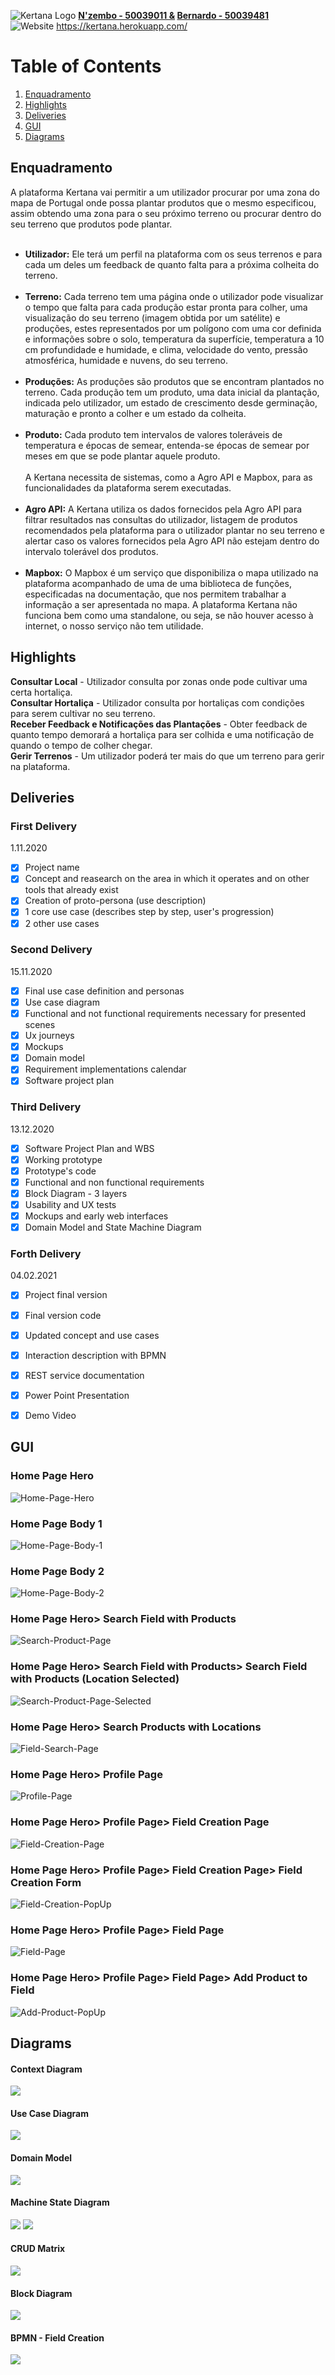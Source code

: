 ![Kertana Logo](https://github.com/Ivanilson-Costa18/Kertana/blob/master/Entregas/Entrega%20Final%20Kertana/poster-kertana.png) **[N'zembo - 50039011 &](https://github.com/Ivanilson-Costa18) [Bernardo - 50039481](https://github.com/Silvarini)**
<br> ![Website](https://img.shields.io/website?down_color=red&down_message=offline&up_color=green&up_message=online&url=https%3A%2F%2Fkertana.herokuapp.com%2F)            https://kertana.herokuapp.com/

# Table of Contents


1. [Enquadramento](#enquadramento)
2. [Highlights](#highlights)
3. [Deliveries](#deliveries)
4. [GUI](#gui)
5. [Diagrams](#diagrams)



## Enquadramento
A plataforma Kertana vai permitir a um utilizador procurar por uma zona do mapa de Portugal onde possa plantar produtos que o mesmo especificou, assim obtendo uma zona para o seu próximo terreno ou procurar dentro do seu terreno que produtos pode plantar.<br><br>
- **Utilizador:** Ele terá um perfil na plataforma com os seus terrenos e para cada um deles um feedback de quanto falta para a próxima colheita do terreno.<br><br>
- **Terreno:** Cada terreno tem uma página onde o utilizador pode visualizar o tempo que falta para cada produção estar pronta para colher, uma visualização do seu terreno (imagem obtida por um satélite) e produções, estes representados por um polígono com uma cor definida e informações sobre o solo, temperatura da superfície, temperatura a 10 cm profundidade e humidade, e clima, velocidade do vento, pressão atmosférica, humidade e nuvens, do seu terreno.<br><br>
- **Produções:** As produções são produtos que se encontram plantados no terreno. Cada produção tem um produto, uma data inicial da plantação, indicada pelo utilizador, um estado de crescimento desde germinação, maturação e pronto a colher e um estado da colheita.<br><br>
- **Produto:** Cada produto tem intervalos de valores toleráveis de temperatura e épocas de semear, entenda-se épocas de semear por meses em que se pode plantar aquele produto.<br><br>
A Kertana necessita de sistemas, como a Agro API e Mapbox, para as funcionalidades da plataforma serem executadas.<br><br>
- **Agro API:** A Kertana utiliza os dados fornecidos pela Agro API para filtrar resultados nas consultas do utilizador, listagem de produtos recomendados pela plataforma para o utilizador plantar no seu terreno e alertar caso os valores fornecidos pela Agro API não estejam dentro do intervalo tolerável dos produtos.<br><br>
- **Mapbox:** O Mapbox é um serviço que disponibiliza o mapa utilizado na plataforma acompanhado de uma de uma biblioteca de funções, especificadas na documentação, que nos permitem trabalhar a informação a ser apresentada no mapa.
A plataforma Kertana não funciona bem como uma standalone, ou seja, se não houver acesso à internet, o nosso serviço não tem utilidade.



## Highlights
**Consultar Local** - Utilizador consulta por zonas onde pode cultivar uma certa hortaliça.<br>
**Consultar Hortaliça** - Utilizador consulta por hortaliças com condições para serem cultivar no seu terreno.<br>
**Receber Feedback e Notificações das Plantações** - Obter feedback de quanto tempo demorará a hortaliça para ser colhida e uma notificação de quando o tempo de colher chegar.<br>
**Gerir Terrenos** - Um utilizador poderá ter mais do que um terreno para gerir na plataforma.<br>

## Deliveries

### First Delivery
  1.11.2020
- [x] Project name
- [x] Concept and reasearch on the area in which it operates and on other tools that already exist
- [x] Creation of proto-persona (use description)
- [x] 1 core use case (describes step by step, user's progression)
- [x] 2 other use cases

### Second Delivery
  15.11.2020
- [x] Final use case definition and personas
- [x] Use case diagram
- [x] Functional and not functional requirements necessary for presented scenes
- [x] Ux journeys
- [X] Mockups
- [x] Domain model
- [x] Requirement implementations calendar
- [x] Software project plan

### Third Delivery
  13.12.2020
- [x] Software Project Plan and WBS
- [x] Working prototype
- [x] Prototype's code
- [x] Functional and non functional requirements
- [x] Block Diagram - 3 layers 
- [x] Usability and UX tests
- [x] Mockups and early web interfaces
- [x] Domain Model and State Machine Diagram 

### Forth Delivery
  04.02.2021
- [x] Project final version
- [x] Final version code
- [x] Updated concept and use cases
- [x] Interaction description with BPMN 
- [x] REST service documentation
- [x] Power Point Presentation
- [x] Demo Video 


## GUI
### Home Page Hero
![Home-Page-Hero](https://github.com/Ivanilson-Costa18/Kertana/blob/master/GUI/Home%20Hero.png)
### Home Page Body 1
![Home-Page-Body-1](https://github.com/Ivanilson-Costa18/Kertana/blob/master/GUI/Home%20Body%201.png)
### Home Page Body 2
![Home-Page-Body-2](https://github.com/Ivanilson-Costa18/Kertana/blob/master/GUI/Home%20Body%202.png)
### Home Page Hero> Search Field with Products
![Search-Product-Page](https://github.com/Ivanilson-Costa18/Kertana/blob/master/GUI/Product%20Search.png)
### Home Page Hero> Search Field with Products> Search Field with Products (Location Selected)
![Search-Product-Page-Selected](https://github.com/Ivanilson-Costa18/Kertana/blob/master/GUI/Product%20Search%20Selected%20Location.png)
### Home Page Hero> Search Products with Locations
![Field-Search-Page](https://github.com/Ivanilson-Costa18/Kertana/blob/master/GUI/search-page-location.png)
### Home Page Hero> Profile Page
![Profile-Page](https://github.com/Ivanilson-Costa18/Kertana/blob/master/GUI/Profile.png)
### Home Page Hero> Profile Page> Field Creation Page
![Field-Creation-Page](https://github.com/Ivanilson-Costa18/Kertana/blob/master/GUI/Field%20Creation.png?raw=true)
### Home Page Hero> Profile Page> Field Creation Page> Field Creation Form
![Field-Creation-PopUp](https://github.com/Ivanilson-Costa18/Kertana/blob/master/GUI/Creat%20Field.png?raw=true)
### Home Page Hero> Profile Page> Field Page
![Field-Page](https://github.com/Ivanilson-Costa18/Kertana/blob/master/GUI/Field.png)
### Home Page Hero> Profile Page> Field Page> Add Product to Field
![Add-Product-PopUp](https://github.com/Ivanilson-Costa18/Kertana/blob/master/GUI/field-page-add-product.png)


## Diagrams

#### Context Diagram
![](https://github.com/Ivanilson-Costa18/Kertana/blob/master/Diagrams/Context%20Diagram.png)

#### Use Case Diagram
![](https://github.com/Ivanilson-Costa18/Kertana/blob/master/Diagrams/Use%20Case%20Diagram.png)

#### Domain Model
![](https://github.com/Ivanilson-Costa18/Kertana/blob/master/Diagrams/Domain%20Model.png)

#### Machine State Diagram
![](https://github.com/Ivanilson-Costa18/Kertana/blob/master/Diagrams/State%20Machine%20Polygon%20State.png)
![](https://github.com/Ivanilson-Costa18/Kertana/blob/master/Diagrams/State%20Machine%20Harvest%20State.png)

#### CRUD Matrix
![](https://github.com/Ivanilson-Costa18/Kertana/blob/master/Diagrams/CRUD%20Matrix.png)

#### Block Diagram
![](https://github.com/Ivanilson-Costa18/Kertana/blob/master/Diagrams/Block%20Diagram.png)

#### BPMN - Field Creation
![](https://github.com/Ivanilson-Costa18/Kertana/blob/master/Diagrams/BPMN%20Field%20Creation.png)



